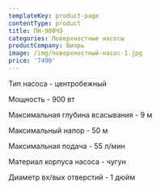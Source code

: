 ```yaml
---
templateKey: product-page
contentType: product
title: ПН-900ЧЭ
categories: Поверхностные насосы
productCompany: Вихрь
image: /img/поверхностный-насос-1.jpg
price: '7490'
---
```

Тип насоса - центробежный

Мощность - 900 вт

Максимальная глубина всасывания - 9 м

Максимальный напор - 50 м

Максимальная подача - 55 л/мин

Материал корпуса насоса - чугун

Диаметр вх/вых отверстий - 1 дюйм
